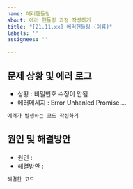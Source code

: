 ```yaml
---
name: 에러핸들링
about: 에러 핸들링 과정 작성하기
title: "[21.11.xx] 에러핸들링 (이름)"
labels: ''
assignees: ''

---
```


## 문제 상황 및 에러 로그
- 상황 : 비밀번호 수정이 안됨
- 에러메세지 : Error Unhanled Promise....
```js
에러가 발생하는 코드 작성하기
```

## 원인 및 해결방안
- 원인 : 
- 해결방안 : 
```js
해결한 코드
```
